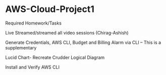 # AWS-Cloud-Project1
Required Homework/Tasks

Live Streamed/streamed all video sessions (Chirag-Ashish)

Generate Credentials, AWS CLI, Budget and Billing Alarm via CLI – This is a supplementary

Lucid Chart- Recreate Crudder Logical Diagram


Install and Verify AWS CLI

